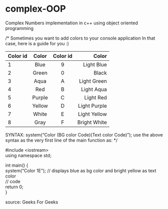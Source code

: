 # complex-OOP

Complex Numbers implementation in c++ using object oriented programming


/*
Sometimes you want to add colors to your console application
In that case, here is a guide for you :)

|Color id |	Color		       | Color id	| Color          |
|:--------|:--------------:|:--------:|-------------:  |
|1	      |  Blue		       | 9		    |  Light Blue    |
|2		    |  Green		     | 0		    |  Black         |
|3		    |  Aqua		       | A		    |  Light Green   |
|4		    |  Red		       | B		    |  Light Aqua    |
|5		    |  Purple		     | C		    |  Light Red     |
|6		    |  Yellow		     | D		    |  Light Purple  |
|7		    |  White		     | E		    |  Light Yellow  |
|8	      |  Gray		       | F		    |  Bright White  |


SYNTAX:
system(“Color (BG color Code)(Text color Code)”);
use the above syntax as the very first line of the main function as:
*/

#include \<iostream\> <br/>
using namespace std; <br/>

int main() {<br/>
  system(“Color 1E”); // displays blue as bg color and bright yellow as text color<br/>
  // code<br/>
  return 0;<br/>
}
  
source: Geeks For Geeks

